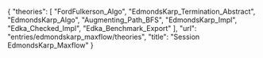 {
    "theories": [
        "FordFulkerson_Algo",
        "EdmondsKarp_Termination_Abstract",
        "EdmondsKarp_Algo",
        "Augmenting_Path_BFS",
        "EdmondsKarp_Impl",
        "Edka_Checked_Impl",
        "Edka_Benchmark_Export"
    ],
    "url": "entries/edmondskarp_maxflow/theories",
    "title": "Session EdmondsKarp_Maxflow"
}